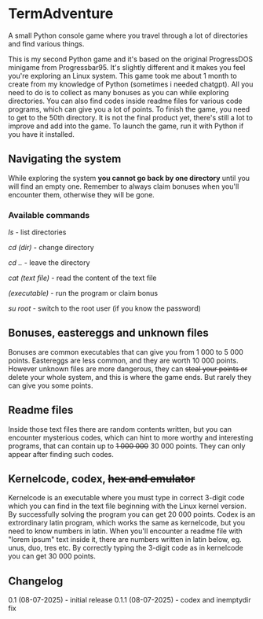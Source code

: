 # TermAdventure
A small Python console game where you travel through a lot of directories and find various things.

This is my second Python game and it's based on the original ProgressDOS minigame from Progressbar95. It's slightly different and it makes you feel you're exploring an Linux system. This game took me about 1 month to create from my knowledge of Python (sometimes i needed chatgpt). All you need to do is to collect as many bonuses as you can while exploring directories. You can also find codes inside readme files for various code programs, which can give you a lot of points. To finish the game, you need to get to the 50th directory. It is not the final product yet, there's still a lot to improve and add into the game. To launch the game, run it with Python if you have it installed.
## Navigating the system
While exploring the system **you cannot go back by one directory** until you will find an empty one. Remember to always claim bonuses when you'll encounter them, otherwise they will be gone.
### Available commands
_ls_ - list directories

_cd (dir)_ - change directory

_cd .._ - leave the directory

_cat (text file)_ - read the content of the text file

_(executable)_ - run the program or claim bonus

_su root_ - switch to the root user (if you know the password)
## Bonuses, eastereggs and unknown files
Bonuses are common executables that can give you from 1 000 to 5 000 points. Eastereggs are less common, and they are worth 10 000 points. However unknown files are more dangerous, they can ~~steal your points or~~ delete your whole system, and this is where the game ends. But rarely they can give you some points.
## Readme files
Inside those text files there are random contents written, but you can encounter mysterious codes, which can hint to more worthy and interesting programs, that can contain up to ~~1 000 000~~ 30 000 points. They can only appear after finding such codes.
## Kernelcode, codex, ~~hex and emulator~~
Kernelcode is an executable where you must type in correct 3-digit code which you can find in the text file beginning with the Linux kernel version. By successfully solving the program you can get 20 000 points. Codex is an extrordinary latin program, which works the same as kernelcode, but you need to know numbers in latin. When you'll encounter a readme file with "lorem ipsum" text inside it, there are numbers written in latin below, eg. unus, duo, tres etc. By correctly typing the 3-digit code as in kernelcode you can get 30 000 points.
## Changelog
0.1 (08-07-2025) - initial release
0.1.1 (08-07-2025) - codex and inemptydir fix
